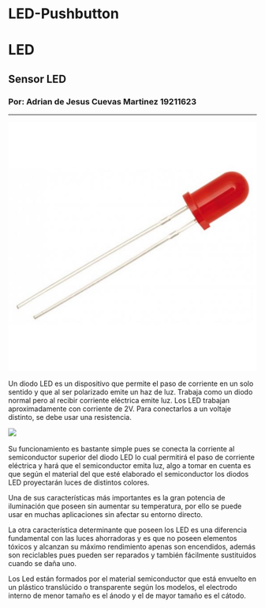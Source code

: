 # LED-Pushbutton
# LED
## Sensor LED
### Por: Adrian de Jesus Cuevas Martinez 19211623
------
![](LEDRojo.jpg)

Un diodo LED es un dispositivo que permite el paso de corriente en un solo sentido y que al ser polarizado
emite un haz de luz. Trabaja como un diodo normal pero al recibir corriente eléctrica emite luz. Los LED
trabajan aproximadamente con corriente de 2V. Para conectarlos a un voltaje distinto, se debe usar una
resistencia.

![](Led.jpg)

Su funcionamiento es bastante simple pues se conecta la corriente al semiconductor superior del diodo LED lo cual permitirá el paso de corriente eléctrica y hará que el semiconductor emita luz, algo a tomar en cuenta es que según el material del que esté elaborado el semiconductor los diodos LED proyectarán luces de distintos colores.

Una de sus características más importantes es la gran potencia de iluminación que poseen sin aumentar su temperatura, por ello se puede usar en muchas aplicaciones sin afectar su entorno directo.

La otra característica determinante que poseen los LED es una diferencia fundamental con las luces ahorradoras y es que no poseen elementos tóxicos y alcanzan su máximo rendimiento apenas son encendidos, además son reciclables pues pueden ser reparados y también fácilmente sustituidos cuando se daña uno.

Los Led están formados por el material semiconductor que está envuelto en un plástico translúcido o transparente según los modelos, el electrodo interno de menor tamaño es el ánodo y el de mayor tamaño es el cátodo.





